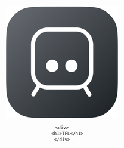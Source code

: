 <div align="center">
    <img height="300px" src="https://github.com/haneenmahd/tfl/blob/main/assets/icon.png" alt="TFL Logo" />

    <div>
        <h1>TFL</h1>
    </div>

</div>
